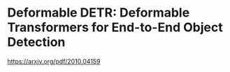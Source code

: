 # Deformable DETR: Deformable Transformers for End-to-End Object Detection
https://arxiv.org/pdf/2010.04159
